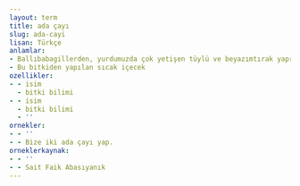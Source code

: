 ```yaml
---
layout: term
title: ada çayı
slug: ada-cayi
lisan: Türkçe
anlamlar:
- Ballıbabagillerden, yurdumuzda çok yetişen tüylü ve beyazımtırak yaprakları olan güzel kokulu bir bitki; dağ çayı (Salvia officinalis)
- Bu bitkiden yapılan sıcak içecek
ozellikler:
- - isim
  - bitki bilimi
- - isim
  - bitki bilimi
  - ''
ornekler:
- - ''
- - Bize iki ada çayı yap.
orneklerkaynak:
- - ''
- - Sait Faik Abasıyanık
---
```


